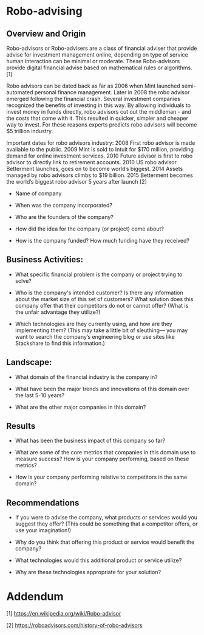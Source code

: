 # Robo-advising

## Overview and Origin
Robo-advisors or Robo-advisers are a class of financial adviser that provide advise for investment management online, depending on type of service human interaction can be minimal or moderate.
These Robo-advisors provide digital financial advise based on mathematical rules or algorithms.[1]

Robo advisors can be dated back as far as 2006 when Mint launched semi-automated personal finance management. Later in 2008 the robo advisor emerged following the financial crash. Several investment companies recognized the benefits of investing in this way. By allowing individuals to invest money in funds directly, robo advisors cut out the middleman - and the costs that come with it. This resulted in quicker, simpler and cheaper way to invest. For these reasons experts predicts robo advisors will become $5 trillion industry.

Important dates for robo advisors industry:
2008 First robo advisor is made available to the public.
2009 Mint is sold to Intuit for $170 million, providing demand for online investment services.
2010 Future advisor is first to robo advisor to directly link to retirement accounts.
2010 US robo advisor Betterment launches, goes on to become world’s biggest.
2014 Assets managed by robo advisors climbs to $19 billion.
2015 Betterment becomes the world’s biggest robo advisor 5 years after launch
[2]




* Name of company

* When was the company incorporated?

* Who are the founders of the company?

* How did the idea for the company (or project) come about?

* How is the company funded? How much funding have they received?


## Business Activities:

* What specific financial problem is the company or project trying to solve?

* Who is the company's intended customer?  Is there any information about the market size of this set of customers?
What solution does this company offer that their competitors do not or cannot offer? (What is the unfair advantage they utilize?)
* Which technologies are they currently using, and how are they implementing them? (This may take a little bit of sleuthing–– you may want to search the company’s engineering blog or use sites like Stackshare to find this information.)


## Landscape:

* What domain of the financial industry is the company in?

* What have been the major trends and innovations of this domain over the last 5-10 years?

* What are the other major companies in this domain?


## Results

* What has been the business impact of this company so far?
 
* What are some of the core metrics that companies in this domain use to measure success? How is your company performing, based on these metrics?

* How is your company performing relative to competitors in the same domain?


## Recommendations

* If you were to advise the company, what products or services would you suggest they offer? (This could be something that a competitor offers, or use your imagination!) 

* Why do you think that offering this product or service would benefit the company?

* What technologies would this additional product or service utilize? 

* Why are these technologies appropriate for your solution?

# Addendum

[1] https://en.wikipedia.org/wiki/Robo-advisor

[2] https://roboadvisors.com/history-of-robo-advisors
